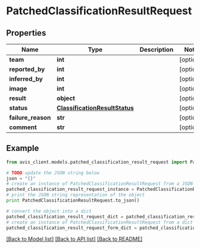 # PatchedClassificationResultRequest


## Properties

Name | Type | Description | Notes
------------ | ------------- | ------------- | -------------
**team** | **int** |  | [optional] 
**reported_by** | **int** |  | [optional] 
**inferred_by** | **int** |  | [optional] 
**image** | **int** |  | [optional] 
**result** | **object** |  | [optional] 
**status** | [**ClassificationResultStatus**](ClassificationResultStatus.md) |  | [optional] 
**failure_reason** | **str** |  | [optional] 
**comment** | **str** |  | [optional] 

## Example

```python
from avis_client.models.patched_classification_result_request import PatchedClassificationResultRequest

# TODO update the JSON string below
json = "{}"
# create an instance of PatchedClassificationResultRequest from a JSON string
patched_classification_result_request_instance = PatchedClassificationResultRequest.from_json(json)
# print the JSON string representation of the object
print PatchedClassificationResultRequest.to_json()

# convert the object into a dict
patched_classification_result_request_dict = patched_classification_result_request_instance.to_dict()
# create an instance of PatchedClassificationResultRequest from a dict
patched_classification_result_request_form_dict = patched_classification_result_request.from_dict(patched_classification_result_request_dict)
```
[[Back to Model list]](../README.md#documentation-for-models) [[Back to API list]](../README.md#documentation-for-api-endpoints) [[Back to README]](../README.md)


